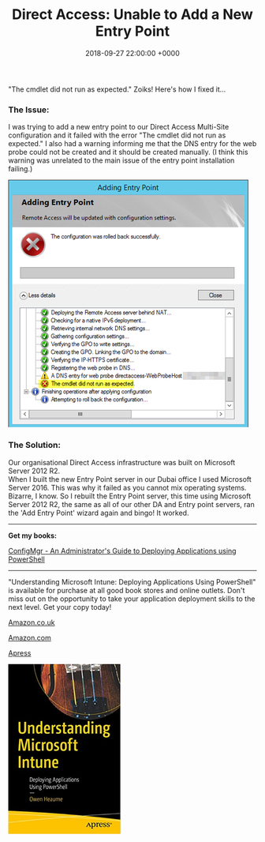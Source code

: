 ﻿---
layout: post
title:  "Direct Access: Unable to Add a New Entry Point"
date:   2018-09-27 22:00:00 +0000
categories: DirectAccess
tags: [directaccess]
---
"The cmdlet did not run as expected." Zoiks!  Here's how I fixed it...

### The Issue:
I was trying to add a new entry point to our Direct Access Multi-Site configuration and it failed with the error "The cmdlet did not run as expected."
I also had a warning informing me that the DNS entry for the web probe could not be created and it should be created manually. (I think this warning was unrelated to the main issue of the entry point installation failing.)

![](/assets/images/DAEntryPointErr.png)

### The Solution:
Our organisational Direct Access infrastructure was built on Microsoft Server 2012 R2.  
When I built the new Entry Point server in our Dubai office I used Microsoft Server 2016.  This was why it failed as you cannot mix operating systems.
Bizarre, I know.
So I rebuilt the Entry Point server, this time using Microsoft Server 2012 R2, the same as all of our other DA and Entry point servers, ran the 'Add Entry Point' wizard again and bingo!  It worked.

---

**Get my books:**

[ConfigMgr - An Administrator's Guide to Deploying Applications using PowerShell](https://leanpub.com/configmgr-DeployUsingPS)

---

"Understanding Microsoft Intune: Deploying Applications Using PowerShell" is available for purchase at all good book stores and online outlets. Don't miss out on the opportunity to take your application deployment skills to the next level. Get your copy today!

[Amazon.co.uk](https://www.amazon.co.uk/Understanding-Microsoft-Intune-Applications-PowerShell/dp/1484288491/ref=asc_df_1484288491/?tag=googshopuk-21&linkCode=df0&hvadid=606535180727&hvpos=&hvnetw=g&hvrand=12156935864725452536&hvpone=&hvptwo=&hvqmt=&hvdev=c&hvdvcmdl=&hvlocint=&hvlocphy=9045778&hvtargid=pla-1897625803371&psc=1&th=1&psc=1)

[Amazon.com](https://www.amazon.com/Understanding-Microsoft-Intune-Applications-PowerShell/dp/1484288491/ref=sr_1_1?crid=2K98Q1E7TIKLJ&keywords=understanding+intune&qid=1682103272&sprefix=understanding+intune%2Caps%2C157&sr=8-1)

[Apress](https://link.springer.com/book/10.1007/978-1-4842-8850-4?source=shoppingads&locale=en-gb&gclid=CjwKCAjw6IiiBhAOEiwALNqncSKm2i93L3ZU_g23RICE6TxylXFk6HPq6YS6HLgsqr_vtCFbzQJMORoCFXUQAvD_BwE)


![](/assets/images/Apress_Intune.png)